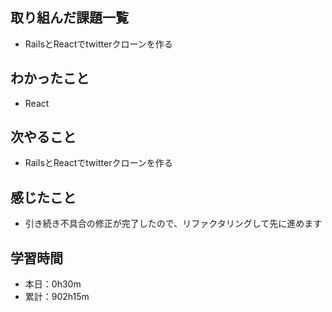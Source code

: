 ## 取り組んだ課題一覧
- RailsとReactでtwitterクローンを作る
## わかったこと
- React
## 次やること
- RailsとReactでtwitterクローンを作る
## 感じたこと
- 引き続き不具合の修正が完了したので、リファクタリングして先に進めます
## 学習時間
- 本日：0h30m
- 累計：902h15m
